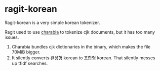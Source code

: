 # ragit-korean

Ragit-korean is a very simple korean tokenizer.

Ragit used to use [charabia](https://github.com/meilisearch/charabia) to tokenize cjk documents, but it has too many issues.

1. Charabia bundles cjk dictionaries in the binary, which makes the file 70MiB bigger.
2. It silently converts 완성형 korean to 조합형 korean. That silently messes up tfidf searches.
